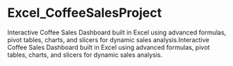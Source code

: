 # Excel_CoffeeSalesProject
Interactive Coffee Sales Dashboard built in Excel using advanced formulas, pivot tables, charts, and slicers for dynamic sales analysis.Interactive Coffee Sales Dashboard built in Excel using advanced formulas, pivot tables, charts, and slicers for dynamic sales analysis.
